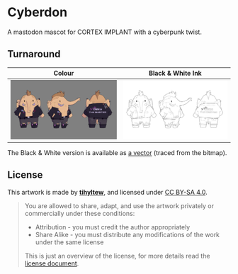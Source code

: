 # Cyberdon
A mastodon mascot for CORTEX IMPLANT with a cyberpunk twist.

## Turnaround
Colour                                               |  Black & White Ink
:---------------------------------------------------:|:-------------------------------------------------------------:
![Coloured Cyberdon turnaround](cyberdon_colour.png) | ![Inked black and white Cyberdon turnaround](cyberdon_ink.png)

The Black & White version is available as [a vector](cyberdon_ink_traced.svg) (traced from the bitmap).

## License
This artwork is made by [**tihyltew**](https://corteximplant.com/@tihyltew), and licensed under [CC BY-SA 4.0](LICENSE).

> You are allowed to share, adapt, and use the artwork privately or commercially under these conditions:
> - Attribution - you must credit the author appropriately
> - Share Alike - you must distribute any modifications of the work under the same license
> 
> This is just an overview of the license, for more details read the [license document](LICENSE).
